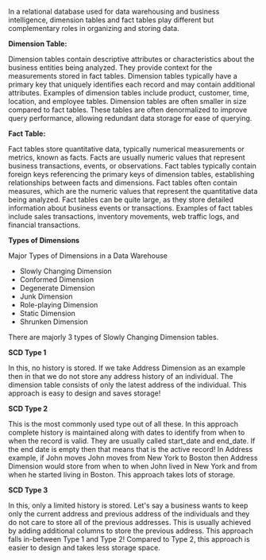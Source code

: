 In a relational database used for data warehousing and business intelligence, dimension tables and fact tables play different but complementary roles in organizing and storing data.

**Dimension Table:**

Dimension tables contain descriptive attributes or characteristics about the business entities being analyzed.
They provide context for the measurements stored in fact tables.
Dimension tables typically have a primary key that uniquely identifies each record and may contain additional attributes.
Examples of dimension tables include product, customer, time, location, and employee tables.
Dimension tables are often smaller in size compared to fact tables.
These tables are often denormalized to improve query performance, allowing redundant data storage for ease of querying.

**Fact Table:**

Fact tables store quantitative data, typically numerical measurements or metrics, known as facts.
Facts are usually numeric values that represent business transactions, events, or observations.
Fact tables typically contain foreign keys referencing the primary keys of dimension tables, establishing relationships between facts and dimensions.
Fact tables often contain measures, which are the numeric values that represent the quantitative data being analyzed.
Fact tables can be quite large, as they store detailed information about business events or transactions.
Examples of fact tables include sales transactions, inventory movements, web traffic logs, and financial transactions.

**Types of Dimensions**

Major Types of Dimensions in a Data Warehouse
* Slowly Changing Dimension
* Conformed Dimension
* Degenerate Dimension
* Junk Dimension
* Role-playing Dimension
* Static Dimension
* Shrunken Dimension

There are majorly 3 types of Slowly Changing Dimension tables.

**SCD Type 1**

In this, no history is stored. If we take Address Dimension as an example then in that we do not store any address history of an individual. The dimension table consists of only the latest address of the individual.
This approach is easy to design and saves storage!

**SCD Type 2**

This is the most commonly used type out of all these. In this approach complete history is maintained along with dates to identify from when to when the record is valid. They are usually called start_date and end_date. If the end date is empty then that means that is the active record!
In Address example, if John moves John moves from New York to Boston then Address Dimension would store from when to when John lived in New York and from when he started living in Boston.
This approach takes lots of storage.

**SCD Type 3**

In this, only a limited history is stored. Let's say a business wants to keep only the current address and previous address of the individuals and they do not care to store all of the previous addresses.
This is usually achieved by adding additional columns to store the previous address. This approach falls in-between Type 1 and Type 2!
Compared to Type 2, this approach is easier to design and takes less storage space.

